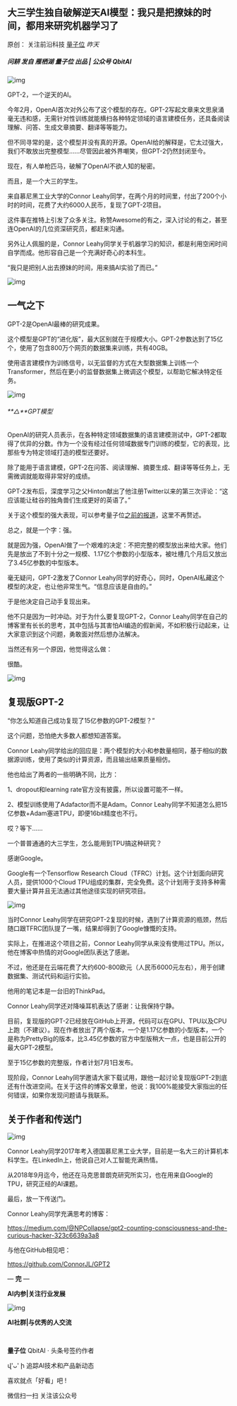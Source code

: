 ## 大三学生独自破解逆天AI模型：我只是把撩妹的时间，都用来研究机器学习了

原创： 关注前沿科技 [量子位](javascript:void(0);) *昨天*

##### 问耕 发自 雁栖湖 量子位 出品 | 公众号 QbitAI

![img](https://mmbiz.qpic.cn/mmbiz_gif/YicUhk5aAGtCETRl9pqvF2tEQcUabhnR9xDYr4vouQlw0e2ibB7IxwVs2ORJUtUWDHZiazPshcbqZLV3RQ7aeaGUQ/640?wx_fmt=gif&tp=webp&wxfrom=5&wx_lazy=1)

GPT-2，一个逆天的AI。

今年2月，OpenAI首次对外公布了这个模型的存在。GPT-2写起文章来文思泉涌毫无违和感，无需针对性训练就能横扫各种特定领域的语言建模任务，还具备阅读理解、问答、生成文章摘要、翻译等等能力。

但不同寻常的是，这个模型并没有真的开源。OpenAI给的解释是，它太过强大，我们不敢放出完整模型……尽管因此被外界嘲笑，但GPT-2仍然封闭至今。

现在，有人单枪匹马，破解了OpenAI不欲人知的秘密。

而且，是一个大三的学生。

来自慕尼黑工业大学的Connor Leahy同学，在两个月的时间里，付出了200个小时的时间，花费了大约6000人民币，复现了GPT-2项目。

这件事在推特上引发了众多关注。称赞Awesome的有之，深入讨论的有之，甚至连OpenAI的几位资深研究员，都赶来沟通。

另外让人佩服的是，Connor Leahy同学关于机器学习的知识，都是利用空闲时间自学而成。他形容自己是一个充满好奇心的本科生。

“我只是把别人出去撩妹的时间，用来搞AI实验了而已。”

![img](https://mmbiz.qpic.cn/mmbiz_jpg/YicUhk5aAGtBMtcMvjmCBKXLbicodwF4Qq3gomdNaj1rib5nPNIK5SgIy8aJ93ZtCUGTTYWGPpaJXjEv8YmxiaUNHw/640?wx_fmt=jpeg&tp=webp&wxfrom=5&wx_lazy=1&wx_co=1)

## 一气之下

GPT-2是OpenAI最棒的研究成果。

这个模型是GPT的“进化版”，最大区别就在于规模大小。GPT-2参数达到了15亿个，使用了包含800万个网页的数据集来训练，共有40GB。

使用语言建模作为训练信号，以无监督的方式在大型数据集上训练一个Transformer，然后在更小的监督数据集上微调这个模型，以帮助它解决特定任务。

![img](https://mmbiz.qpic.cn/mmbiz_png/YicUhk5aAGtCETRl9pqvF2tEQcUabhnR9hiaWwhO9rbKMWOrshBeeZGRn6rDSkr4D5cBe1ibHZHtacn9t5icibZC35g/640?wx_fmt=png&tp=webp&wxfrom=5&wx_lazy=1&wx_co=1)

###### **△**GPT模型

OpenAI的研究人员表示，在各种特定领域数据集的语言建模测试中，GPT-2都取得了优异的分数。作为一个没有经过任何领域数据专门训练的模型，它的表现，比那些专为特定领域打造的模型还要好。

除了能用于语言建模，GPT-2在问答、阅读理解、摘要生成、翻译等等任务上，无需微调就能取得非常好的成绩。

GPT-2发布后，深度学习之父Hinton献出了他注册Twitter以来的第三次评论：“这应该能让硅谷的独角兽们生成更好的英语了。”

关于这个模型的强大表现，可以参考量子位[之前的报道](http://mp.weixin.qq.com/s?__biz=MzIzNjc1NzUzMw==&mid=2247514447&idx=1&sn=7a5a02b98558ab672a3b965f52b6d8bc&chksm=e8d00e3ddfa7872b09fe9792a110f44db37bb85bf3aa4fe1ea31459c25a05d7533178970e0bc&scene=21#wechat_redirect)，这里不再赘述。

总之，就是一个字：强。

就是因为强，OpenAI做了一个艰难的决定：不把完整的模型放出来给大家。他们先是放出了不到十分之一规模、1.17亿个参数的小型版本，被吐槽几个月后又放出了3.45亿参数的中型版本。

毫无疑问，GPT-2激发了Connor Leahy同学的好奇心，同时，OpenAI私藏这个模型的决定，也让他非常生气。“信息应该是自由的。”

于是他决定自己动手复现出来。

他不只是因为一时冲动。对于为什么要复现GPT-2，Connor Leahy同学在自己的博客里有长长的思考，其中包括与其害怕AI编造的假新闻，不如积极行动起来，让大家意识到这个问题，勇敢面对然后想办法解决。

当然还有另一个原因，他觉得这么做：

很酷。

![img](https://mmbiz.qpic.cn/mmbiz_png/YicUhk5aAGtBMtcMvjmCBKXLbicodwF4Qq5FDnkFd7uMUkJxNQ1HVhJr6WubaW2TAVme1BMb3CaWQsxptwSya0Ag/640?wx_fmt=png&tp=webp&wxfrom=5&wx_lazy=1&wx_co=1)

## 复现版GPT-2

“你怎么知道自己成功复现了15亿参数的GPT-2模型？”

这个问题，恐怕绝大多数人都想知道答案。

Connor Leahy同学给出的回应是：两个模型的大小和参数量相同，基于相似的数据源训练，使用了类似的计算资源，而且输出结果质量相仿。

他也给出了两者的一些明确不同，比方：

1、dropout和learning rate官方没有披露，所以设置可能不一样。

2、模型训练使用了Adafactor而不是Adam。Connor Leahy同学不知道怎么把15亿参数+Adam塞进TPU，即便16bit精度也不行。

哎？等下……

一个普普通通的大三学生，怎么能用到TPU搞这种研究？

感谢Google。

Google有一个Tensorflow Research Cloud（TFRC）计划。这个计划面向研究人员，提供1000个Cloud TPU组成的集群，完全免费。这个计划用于支持多种需要大量计算并且无法通过其他途径实现的研究项目。

![img](https://mmbiz.qpic.cn/mmbiz_png/YicUhk5aAGtBMtcMvjmCBKXLbicodwF4QqRJzCNpG14Mq9nCaZx8jlic7IdovmaVtBUFntOldVD1ibhdbhTyxP2ZoA/640?wx_fmt=png&tp=webp&wxfrom=5&wx_lazy=1&wx_co=1)

当时Connor Leahy同学在研究GPT-2复现的时候，遇到了计算资源的瓶颈，然后随口跟TFRC团队提了一嘴，结果却得到了Google慷慨的支持。

实际上，在推进这个项目之前，Connor Leahy同学从来没有使用过TPU。所以，他在博客中热情的对Google团队表达了感谢。

不过，他还是在云端花费了大约600-800欧元（人民币6000元左右），用于创建数据集、测试代码和运行实验。

他用的笔记本是一台旧的ThinkPad。

Connor Leahy同学还对降噪耳机表达了感谢：让我保持宁静。

目前，复现版的GPT-2已经放在GitHub上开源，代码可以在GPU、TPU以及CPU上跑（不建议）。现在作者放出了两个版本，一个是1.17亿参数的小型版本，一个是称为PrettyBig的版本，比3.45亿参数的官方中型版稍大一点，也是目前公开的最大GPT-2模型。

至于15亿参数的完整版，作者计划7月1日发布。

现阶段，Connor Leahy同学邀请大家下载试用，跟他一起讨论复现版GPT-2到底还有什改进空间。在关于这件的博客文章里，他说：我100%能接受大家指出的任何错误，如果你发现问题请与我联系。

## 关于作者和传送门

![img](https://mmbiz.qpic.cn/mmbiz_png/YicUhk5aAGtBMtcMvjmCBKXLbicodwF4QqqZOWUu7zQaShMYQgLUTg1ib4KEj1JH7FHwhzQUznMwq24taQiav99aZQ/640?wx_fmt=png&tp=webp&wxfrom=5&wx_lazy=1&wx_co=1)

Connor Leahy同学2017年考入德国慕尼黑工业大学，目前是一名大三的计算机本科学生。在LinkedIn上，他说自己对人工智能充满热情。

从2018年9月迄今，他还在马克思普朗克研究所实习，也在用来自Google的TPU，研究正经的AI课题。

最后，放一下传送门。

Connor Leahy同学充满思考的博客：

https://medium.com/@NPCollapse/gpt2-counting-consciousness-and-the-curious-hacker-323c6639a3a8

与他在GitHub相见吧：

https://github.com/ConnorJL/GPT2

— **完** —

**AI内参|关注行业发展**

![img](https://mmbiz.qpic.cn/mmbiz_jpg/YicUhk5aAGtDcZyEBVM81oW4VRoNAibJWwhmzcUTiaV6NZeRQ3JLupxwsLmpc39ONqZ2KtMLPcAto6ly3qapjsrLg/640?wx_fmt=jpeg&tp=webp&wxfrom=5&wx_lazy=1&wx_co=1)

**AI社群|与优秀的人交流**

![img](data:image/gif;base64,iVBORw0KGgoAAAANSUhEUgAAAAEAAAABCAYAAAAfFcSJAAAADUlEQVQImWNgYGBgAAAABQABh6FO1AAAAABJRU5ErkJggg==)

![img](data:image/gif;base64,iVBORw0KGgoAAAANSUhEUgAAAAEAAAABCAYAAAAfFcSJAAAADUlEQVQImWNgYGBgAAAABQABh6FO1AAAAABJRU5ErkJggg==)



**量子位** QbitAI · 头条号签约作者





վ'ᴗ' ի 追踪AI技术和产品新动态



喜欢就点「好看」吧 !











微信扫一扫
关注该公众号